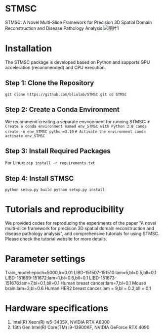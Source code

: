 # STMSC
STMSC: A Novel Multi-Slice Framework for Precision 3D Spatial Domain Reconstruction and Disease Pathology Analysis
![图片1](https://github.com/user-attachments/assets/8c2d3ae8-8c54-4054-82d1-24c5aa6af756)
# Installation
The STMSC package is developed based on Python and supports GPU acceleration (recommended) and CPU execution.
## Step 1: Clone the Repository
`git clone https://github.com/bliulab/STMSC.git
cd STMSC`
## Step 2: Create a Conda Environment
We recommend creating a separate environment for running STMSC:
`# Create a conda environment named env_STMSC with Python 3.8
conda create -n env_STMSC python=3.10`
`# Activate the environment
conda activate env_STMSC`
## Step 3: Install Required Packages
For Linux:
`pip install -r requirements.txt`
## Step 4: Install STMSC
`python setup.py build
python setup.py install`
# Tutorials and reproducibility
We provided codes for reproducing the experiments of the paper "A novel multi-slice framework for precision 3D spatial domain reconstruction and disease pathology analysis", and comprehensive tutorials for using STMSC. Please check the tutorial website for more details.
# Parameter settings
Train_model:epoch=5000,lr=0.01
LIBD-151507-151510:lam=5,bl=0.5,bll=0.1
LIBD-151669-151672:lam=1,bl=0.6,bll=0.1
LIBD-151673-151676:lam=7,bl=0.1,bll=0.1
Human breast cancer:lam=7,bl=0.1
Mouse brain:lam=3,bl=0.6
Human HER2 breast cancer:lam = 9,bl = 0.2,bll = 0.1
# Hardware specifications
1. Intel(R) Xeon(R) w5-3435X, NVIDIA RTX A6000
2. 13th Gen Intel(R) Core(TM) i9-13900KF, NVIDIA GeForce RTX 4090
